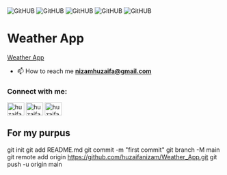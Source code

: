 <img src="./img/1.birthdayCalculater.png" alt="GitHUB" align="center" >
<img src="./img/2.birthDayCalculater.png" alt="GitHUB" align="center" >
<img src="./img/3.birthdaycalculater.png" alt="GitHUB" align="center" >
<img src="./img/4.birthdaycalculater.png" alt="GitHUB" align="center" >
<img src="./img/5.birthdaycalculater.png" alt="GitHUB" align="center" >



# Weather App

<a href="https://huzaifanizam.github.io/BMI-CalculaterwithInputandOutput/" target="blank">Weather App</a>

- 📫 How to reach me **nizamhuzaifa@gmail.com**


<h3 align="left">Connect with me:</h3>
<p align="left">
<a href="https://linkedin.com/in/huzaifa nizam" target="blank"><img align="center" src="https://raw.githubusercontent.com/rahuldkjain/github-profile-readme-generator/master/src/images/icons/Social/linked-in-alt.svg" alt="huzaifa nizam" height="30" width="40" /></a>
<a href="https://fb.com/huzaifa nizam" target="blank"><img align="center" src="https://raw.githubusercontent.com/rahuldkjain/github-profile-readme-generator/master/src/images/icons/Social/facebook.svg" alt="huzaifa nizam" height="30" width="40" /></a>
<a href="https://instagram.com/huzaifa_nizam" target="blank"><img align="center" src="https://raw.githubusercontent.com/rahuldkjain/github-profile-readme-generator/master/src/images/icons/Social/instagram.svg" alt="huzaifa_nizam" height="30" width="40" /></a>
</p>



## For my purpus
git init
git add README.md
git commit -m "first commit"
git branch -M main
git remote add origin https://github.com/huzaifanizam/Weather_App.git
git push -u origin main 